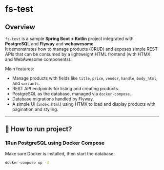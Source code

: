 # fs-test

## Overview
`fs-test` is a sample **Spring Boot + Kotlin** project integrated with **PostgreSQL** and **Flyway** and **webawesome**.  
It demonstrates how to manage products (CRUD) and exposes simple REST APIs that can be consumed by a lightweight HTML frontend (with HTMX and WebAwesome components).

Main features:
- Manage products with fields like `title`, `price`, `vendor`, `handle`, `body_html`, and `variants`.
- REST API endpoints for listing and creating products.
- PostgreSQL as the database, managed via `docker-compose`.
- Database migrations handled by Flyway.
- A simple UI (`index.html`) using HTMX to load and display products with pagination and styling.

---

## 🚀 How to run project?

### 1️Run PostgreSQL using Docker Compose
Make sure Docker is installed, then start the database:
```bash
docker-compose up -d
